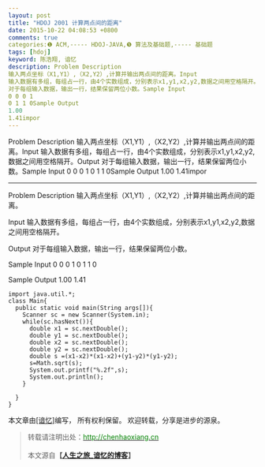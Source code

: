 ```yaml
---
layout: post
title: "HDOJ 2001 计算两点间的距离"
date: 2015-10-22 04:08:53 +0800
comments: true
categories:❶ ACM,----- HDOJ-JAVA,❺ 算法及基础题,----- 基础题
tags: [hdoj]
keyword: 陈浩翔, 谙忆
description: Problem Description 
输入两点坐标（X1,Y1）,（X2,Y2）,计算并输出两点间的距离。Input 
输入数据有多组，每组占一行，由4个实数组成，分别表示x1,y1,x2,y2,数据之间用空格隔开。Output 
对于每组输入数据，输出一行，结果保留两位小数。Sample Input 
0 0 0 1 
0 1 1 0Sample Output 
1.00 
1.41impor 
---
```



Problem Description 
输入两点坐标（X1,Y1）,（X2,Y2）,计算并输出两点间的距离。Input 
输入数据有多组，每组占一行，由4个实数组成，分别表示x1,y1,x2,y2,数据之间用空格隔开。Output 
对于每组输入数据，输出一行，结果保留两位小数。Sample Input 
0 0 0 1 
0 1 1 0Sample Output 
1.00 
1.41impor
<!-- more -->
----------

Problem Description
输入两点坐标（X1,Y1）,（X2,Y2）,计算并输出两点间的距离。
 

Input
输入数据有多组，每组占一行，由4个实数组成，分别表示x1,y1,x2,y2,数据之间用空格隔开。
 

Output
对于每组输入数据，输出一行，结果保留两位小数。
 

Sample Input
0 0 0 1
0 1 1 0
 

Sample Output
1.00
1.41
 

```
import java.util.*;
class Main{
  public static void main(String args[]){
    Scanner sc = new Scanner(System.in);
    while(sc.hasNext()){
      double x1 = sc.nextDouble(); 
      double y1 = sc.nextDouble();
      double x2 = sc.nextDouble();
      double y2 = sc.nextDouble();
      double s =(x1-x2)*(x1-x2)+(y1-y2)*(y1-y2);
      s=Math.sqrt(s);
      System.out.printf("%.2f",s);
      System.out.println();
    }
  
  }
}
```

本文章由<a href="http://chenhaoxiang.cn/">[谙忆]</a>编写， 所有权利保留。 
欢迎转载，分享是进步的源泉。
<blockquote cite='陈浩翔'>
<p background-color='#D3D3D3'>转载请注明出处：<a href='http://chenhaoxiang.cn'><font color="green">http://chenhaoxiang.cn</font></a><br><br>
本文源自<strong>【<a href='http://chenhaoxiang.cn' target='_blank'>人生之旅_谙忆的博客</a>】</strong></p>
</blockquote>
